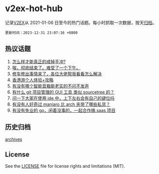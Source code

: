 # v2ex-hot-hub

 记录[V2EX](https://www.v2ex.com/)从 2021-01-06 日至今的热门话题。每小时抓取一次数据，按天[归档](archives)。

`更新时间：2023-12-31 23:07:16 +0800`

## 热议话题

1. [怎么样才能真正的戒掉手冲?](https://www.v2ex.com/t/1004819)
1. [唉，彻底结束了。难受了一个下午。](https://www.v2ex.com/t/1004809)
1. [修车修出事情来了，各位大佬帮我看看怎么解决](https://www.v2ex.com/t/1004745)
1. [香港游个人体验+攻略](https://www.v2ex.com/t/1004788)
1. [有没有哪个智能音箱能老实的不问不发声](https://www.v2ex.com/t/1004772)
1. [有什么 git 项目管理的 GUI 工具 类似 sourcetree 的？](https://www.v2ex.com/t/1004799)
1. [问一下大家在使用 ide 中，上下左右会有自己的键位吗](https://www.v2ex.com/t/1004757)
1. [有没有人好奇过 manjaro 比 arch 夹带了哪些私货？](https://www.v2ex.com/t/1004825)
1. [有没有失业的 go，闲着没事的，一起合作搞 saas 项目](https://www.v2ex.com/t/1004727)

## 历史归档

[archives](archives)

## License

See the [LICENSE](LICENSE) file for license rights and limitations (MIT).
